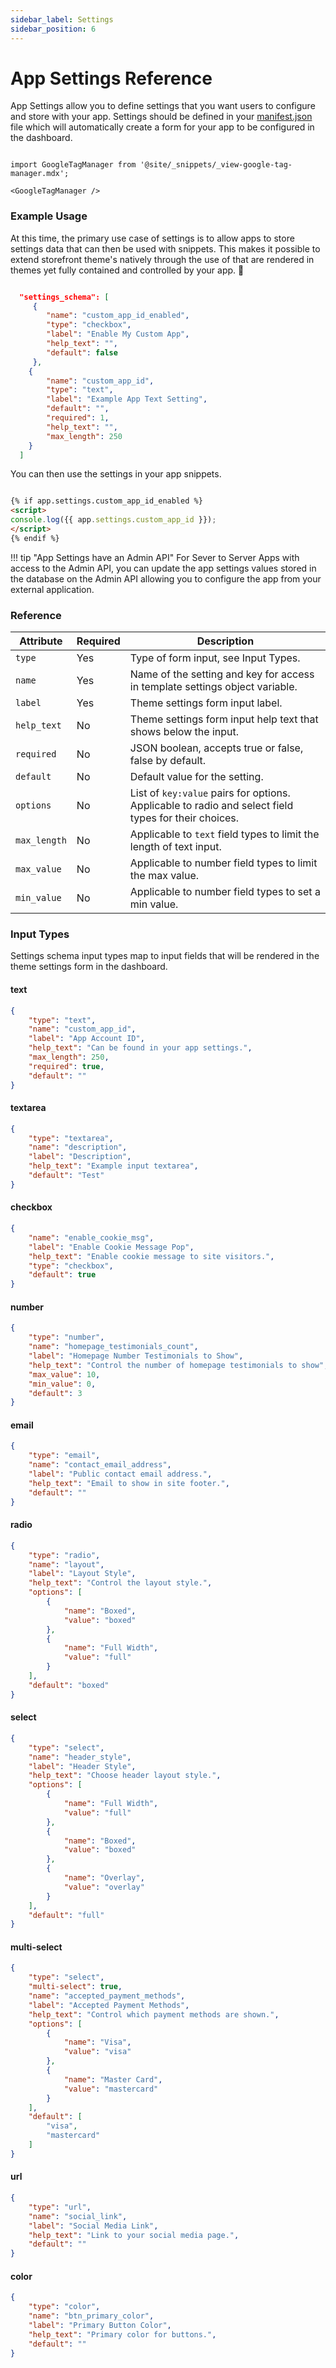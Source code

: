 ```yaml
---
sidebar_label: Settings
sidebar_position: 6
---
```

# App Settings Reference

App Settings allow you to define settings that you want users to configure and store with your app. Settings should be defined in your [manifest.json](/apps/manifest.md) file which will automatically create a form for your app to be configured in the dashboard.


```mdx-code-block

import GoogleTagManager from '@site/_snippets/_view-google-tag-manager.mdx';

<GoogleTagManager />

```

### Example Usage

At this time, the primary use case of settings is to allow apps to store settings data that can then be used with snippets. This makes it possible to extend storefront theme's natively through the use of that are rendered in themes yet fully contained and controlled by your app. :tada:

```json title="Example Settings Schema"

  "settings_schema": [
     {
        "name": "custom_app_id_enabled",
        "type": "checkbox",
        "label": "Enable My Custom App",
        "help_text": "",
        "default": false
     },
    {
        "name": "custom_app_id",
        "type": "text",
        "label": "Example App Text Setting",
        "default": "",
        "required": 1,
        "help_text": "",
        "max_length": 250
    }
  ]
```

You can then use the settings in your app snippets.

```html title="Example Settings Usage in Snippet"

{% if app.settings.custom_app_id_enabled %}
<script>
console.log({{ app.settings.custom_app_id }});
</script>
{% endif %}

```

!!! tip "App Settings have an Admin API"
    For Sever to Server Apps with access to the Admin API, you can update the app settings values stored in the database on the Admin API allowing you to configure the app from your external application.


### Reference

| Attribute       | Required         | Description               |
| -----------| --------------------|---------------- |
|`type`| Yes | Type of form input, see Input Types. |
|`name`| Yes | Name of the setting and key for access in template settings object variable. |
|`label`| Yes | Theme settings form input label. |
|`help_text`| No | Theme settings form input help text that shows below the input. |
|`required`| No | JSON boolean, accepts true or false, false by default.  |
|`default`| No | Default value for the setting.  |
|`options` | No |List of `key:value` pairs for options. Applicable to radio and select field types for their choices.  |
|`max_length` | No | Applicable to `text` field types to limit the length of text input.  |
|`max_value`| No | Applicable to number field types to limit the max value.  |
|`min_value`| No | Applicable to number field types to set a min value. |


### Input Types

Settings schema input types map to input fields that will be rendered in the theme settings form in the dashboard.

#### text

```json
{
    "type": "text",
    "name": "custom_app_id",
    "label": "App Account ID",
    "help_text": "Can be found in your app settings.",
    "max_length": 250,
    "required": true,
    "default": ""
}
```


#### textarea

```json
{
    "type": "textarea",
    "name": "description",
    "label": "Description",
    "help_text": "Example input textarea",
    "default": "Test"
}
```

#### checkbox

```json
{
    "name": "enable_cookie_msg",
    "label": "Enable Cookie Message Pop",
    "help_text": "Enable cookie message to site visitors.",
    "type": "checkbox",
    "default": true
}
```
#### number
```json
{
    "type": "number",
    "name": "homepage_testimonials_count",
    "label": "Homepage Number Testimonials to Show",
    "help_text": "Control the number of homepage testimonials to show",
    "max_value": 10,
    "min_value": 0,
    "default": 3
}
```


#### email

```json
{
    "type": "email",
    "name": "contact_email_address",
    "label": "Public contact email address.",
    "help_text": "Email to show in site footer.",
    "default": ""
}
```

#### radio

```json
{
    "type": "radio",
    "name": "layout",
    "label": "Layout Style",
    "help_text": "Control the layout style.",
    "options": [
        {
            "name": "Boxed",
            "value": "boxed"
        },
        {
            "name": "Full Width",
            "value": "full"
        }
    ],
    "default": "boxed"
}
```

#### select
```json
{
    "type": "select",
    "name": "header_style",
    "label": "Header Style",
    "help_text": "Choose header layout style.",
    "options": [
        {
            "name": "Full Width",
            "value": "full"
        },
        {
            "name": "Boxed",
            "value": "boxed"
        },
        {
            "name": "Overlay",
            "value": "overlay"
        }
    ],
    "default": "full"
}
```

#### multi-select
```json
{
    "type": "select",
    "multi-select": true,
    "name": "accepted_payment_methods",
    "label": "Accepted Payment Methods",
    "help_text": "Control which payment methods are shown.",
    "options": [
        {
            "name": "Visa",
            "value": "visa"
        },
        {
            "name": "Master Card",
            "value": "mastercard"
        }
    ],
    "default": [
        "visa",
        "mastercard"
    ]
}
```

#### url
```json
{
    "type": "url",
    "name": "social_link",
    "label": "Social Media Link",
    "help_text": "Link to your social media page.",
    "default": ""
}
```


#### color
```json
{
    "type": "color",
    "name": "btn_primary_color",
    "label": "Primary Button Color",
    "help_text": "Primary color for buttons.",
    "default": ""
}
```
